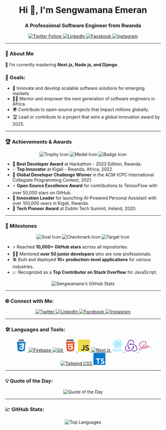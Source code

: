 
<h1 align="center">Hi 👋, I'm Sengwamana Emeran</h1>
<h3 align="center">A Professional Software Engineer from Rwanda</h3>

<p align="center">
  <a href="https://twitter.com/Amalon_Post" target="_blank">
    <img src="https://img.shields.io/twitter/follow/Amalon_Post?logo=twitter&style=for-the-badge" alt="Twitter Follow" />
  </a>
  <a href="https://www.linkedin.com/in/sengwa-emeran-220102317/" target="_blank">
    <img src="https://img.shields.io/badge/-LinkedIn-0077B5?style=for-the-badge&logo=linkedin" alt="LinkedIn" />
  </a>
  <a href="https://web.facebook.com/sengwamana.emelan/" target="_blank">
    <img src="https://img.shields.io/badge/-Facebook-1877F2?style=for-the-badge&logo=facebook" alt="Facebook" />
  </a>
  <a href="https://www.instagram.com/amalon_post/" target="_blank">
    <img src="https://img.shields.io/badge/-Instagram-E4405F?style=for-the-badge&logo=instagram&logoColor=white" alt="Instagram" />
  </a>
</p>

---

### 🚀 About Me
🌱 I’m currently mastering **Next.js, Node.js, and Django**.

### 🎯 Goals:
- 🚀 Innovate and develop scalable software solutions for emerging markets.
- 👨‍🏫 Mentor and empower the next generation of software engineers in Africa.
- 🌍 Contribute to open-source projects that impact millions globally.
- 🏆 Lead or contribute to a project that wins a global innovation award by 2025.

---

### 🏆 Achievements & Awards
<p align="center">
  <img src="https://img.icons8.com/color/96/000000/trophy.png" alt="Trophy Icon" width="50" height="50"/> 
  <img src="https://img.icons8.com/color/96/000000/medal.png" alt="Medal Icon" width="50" height="50"/> 
  <img src="https://img.icons8.com/color/96/000000/badge.png" alt="Badge Icon" width="50" height="50"/> 
</p>

- 🥇 **Best Developer Award** at Hackathon - 2023 Edition, Rwanda.
- 💡 **Top Innovator** at Kigali - Rwanda, Africa, 2022.
- 🏅 **Global Developer Challenge Winner** in the ACM-ICPC International Collegiate Programming Contest, 2021.
- ⭐ **Open Source Excellence Award** for contributions to TensorFlow with over 50,000 stars on GitHub.
- 🚀 **Innovation Leader** for launching AI-Powered Personal Assistant with over 100,000 users in Kigali, Rwanda.
- 🌟 **Tech Pioneer Award** at Dublin Tech Summit, Ireland, 2020.

---

### 🎯 Milestones
<p align="center">
  <img src="https://img.icons8.com/color/96/000000/goal.png" alt="Goal Icon" width="50" height="50"/> 
  <img src="https://img.icons8.com/color/96/000000/checked.png" alt="Checkmark Icon" width="50" height="50"/> 
  <img src="https://img.icons8.com/color/96/000000/target.png" alt="Target Icon" width="50" height="50"/> 
</p>

- ⭐ Reached **10,000+ GitHub stars** across all repositories.
- 👨‍🏫 Mentored **over 50 junior developers** who are now professionals.
- 🛠️ Built and deployed **10+ production-level applications** for various industries.
- 📈 Recognized as a **Top Contributor on Stack Overflow** for JavaScript.

<p align="center">
  <img src="https://github-readme-stats.vercel.app/api?username=Sengwamana&show_icons=true&theme=tokyonight" alt="Sengwamana's GitHub Stats" />
</p>

---

### 🌐 Connect with Me:
<p align="center">
  <a href="https://twitter.com/yourtwitterhandle" target="_blank">
    <img src="https://img.icons8.com/ios-filled/50/000000/twitter--v1.png" alt="Twitter" width="40" height="40" />
  </a>
  <a href="https://linkedin.com/in/yourlinkedinhandle" target="_blank">
    <img src="https://img.icons8.com/ios-filled/50/0077B5/linkedin.png" alt="LinkedIn" width="40" height="40" />
  </a>
  <a href="https://fb.com/nubibus.nubibus" target="_blank">
    <img src="https://img.icons8.com/ios-filled/50/1877F2/facebook.png" alt="Facebook" width="40" height="40" />
  </a>
  <a href="https://instagram.com/yourinstagramhandle" target="_blank">
    <img src="https://img.icons8.com/ios-filled/50/E4405F/instagram-new.png" alt="Instagram" width="40" height="40" />
  </a>
</p>

---

### 🛠️ Languages and Tools:
<p align="center">
  <a href="https://www.w3schools.com/css/" target="_blank" rel="noreferrer">
    <img src="https://raw.githubusercontent.com/devicons/devicon/master/icons/css3/css3-original-wordmark.svg" alt="CSS3" width="40" height="40"/>
  </a>
  <a href="https://firebase.google.com/" target="_blank" rel="noreferrer">
    <img src="https://www.vectorlogo.zone/logos/firebase/firebase-icon.svg" alt="Firebase" width="40" height="40"/>
  </a>
  <a href="https://git-scm.com/" target="_blank" rel="noreferrer">
    <img src="https://www.vectorlogo.zone/logos/git-scm/git-scm-icon.svg" alt="Git" width="40" height="40"/>
  </a>
  <a href="https://www.w3.org/html/" target="_blank" rel="noreferrer">
    <img src="https://raw.githubusercontent.com/devicons/devicon/master/icons/html5/html5-original-wordmark.svg" alt="HTML5" width="40" height="40"/>
  </a>
  <a href="https://developer.mozilla.org/en-US/docs/Web/JavaScript" target="_blank" rel="noreferrer">
    <img src="https://raw.githubusercontent.com/devicons/devicon/master/icons/javascript/javascript-original.svg" alt="JavaScript" width="40" height="40"/>
  </a>
  <a href="https://nextjs.org/" target="_blank" rel="noreferrer">
    <img src="https://cdn.worldvectorlogo.com/logos/nextjs-2.svg" alt="Next.js" width="40" height="40"/>
  </a>
  <a href="https://reactjs.org/" target="_blank" rel="noreferrer">
    <img src="https://raw.githubusercontent.com/devicons/devicon/master/icons/react/react-original-wordmark.svg" alt="React" width="40" height="40"/>
  </a>
  <a href="https://redux.js.org" target="_blank" rel="noreferrer">
    <img src="https://raw.githubusercontent.com/devicons/devicon/master/icons/redux/redux-original.svg" alt="Redux" width="40" height="40"/>
  </a>
  <a href="https://sass-lang.com" target="_blank" rel="noreferrer">
    <img src="https://raw.githubusercontent.com/devicons/devicon/master/icons/sass/sass-original.svg" alt="Sass" width="40" height="40"/>
  </a>
  <a href="https://tailwindcss.com/" target="_blank" rel="noreferrer">
    <img src="https://www.vectorlogo.zone/logos/tailwindcss/tailwindcss-icon.svg" alt="Tailwind CSS" width="40" height="40"/>
  </a>
  <a href="https://www.typescriptlang.org/" target="_blank" rel="noreferrer">
    <img src="https://raw.githubusercontent.com/devicons/devicon/master/icons/typescript/typescript-original.svg" alt="TypeScript" width="40" height="40"/>
  </a>
</p>

---

### 💡 Quote of the Day:
<p align="center">
  <img src="https://quotes-github-readme.vercel.app/api?type=horizontal&theme=tokyonight" alt="Quote of the Day" />
</p>

---

### 📈 GitHub Stats:
<p align="center">
  <img src="https://github-readme-stats.vercel.app/api/top-langs/?username=Sengwamana&layout=compact&theme=tokyonight" alt="Top Languages" />
</p>

